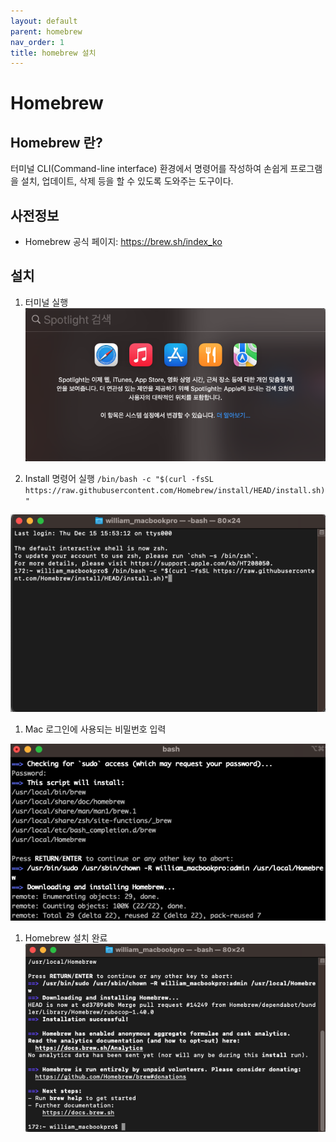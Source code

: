 ```yaml
---
layout: default
parent: homebrew
nav_order: 1
title: homebrew 설치
---
```


# Homebrew

## Homebrew 란?
터미널 CLI(Command-line interface) 환경에서 명령어를 작성하여 손쉽게 프로그램을 설치, 업데이트, 삭제 등을 할 수 있도록 도와주는 도구이다.

## 사전정보
- Homebrew 공식 페이지: https://brew.sh/index_ko

## 설치

1. 터미널 실행
![terminal1](../../assets/images/homebrew1.png)

1. Install 명령어 실행
`/bin/bash -c "$(curl -fsSL https://raw.githubusercontent.com/Homebrew/install/HEAD/install.sh)"`

![terminal2](../../assets/images/homebrew2.png)


1. Mac 로그인에 사용되는 비밀번호 입력

![terminal1](../../assets/images/homebrew3.png)

1. Homebrew 설치 완료
![terminal1](../../assets/images/homebrew4.png)
